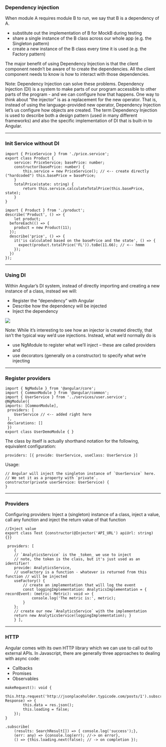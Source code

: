 ### Dependency injection
<!-- .slide: data-background="img/background-lightgreen-orig.jpg" -->

When module A requires module B to run, we say that B is a dependency of A. 

- substitute out the implementation of B for MockB during testing
- share a single instance of the B class across our whole app (e.g. the Singleton pattern)
- create a new instance of the B class every time it is used (e.g. the Factory pattern)

The major benefit of using Dependency Injection is that the client component needn’t be aware of to create the dependencies. 
All the client component needs to know is how to interact with those dependencies.

Note: 
Dependency Injection can solve these problems. 
Dependency Injection (DI) is a system to make parts of our program accessible to other parts of the program - and we can configure how that happens. 
One way to think about “the injector” is as a replacement for the new operator. That is, instead of using the language-provided new operator, Dependency Injection let’s us configure how objects are created. 
The term Dependency Injection is used to describe both a design pattern (used in many different frameworks) and also the specific implementation of DI that is built-in to Angular. 

---

### Init Service without DI
<!-- .slide: data-background="img/background-lightgreen-orig.jpg" -->

```
import { PriceService } from './price.service';
export class Product { 
    service: PriceService; basePrice: number;
    constructor(basePrice: number) {
        this.service = new PriceService(); // <-- create directly ("hardcoded") this.basePrice = basePrice;
    }
    totalPrice(state: string) {
        return this.service.calculateTotalPrice(this.basePrice, state);
    } 
}
```

```
import { Product } from './product';
describe('Product', () => {
    let product;
  beforeEach(() => {
    product = new Product(11);
  });
  describe('price', () => {
    it('is calculated based on the basePrice and the state', () => {
      expect(product.totalPrice('FL')).toBe(11.66); // <-- hmmm
    });
  }) 
});
```
---

### Using DI
<!-- .slide: data-background="img/background-lightgreen-orig.jpg" -->

Within Angular’s DI system, instead of directly importing and creating a new instance of a class, instead we will: 

- Register the “dependency” with Angular 
- Describe how the dependency will be injected 
- Inject the dependency 

<img src="/img/custom/di.png">


Note:
While it’s interesting to see how an injector is created directly, that isn’t the typical way we’d use 
injections. 
Instead, what we’d normally do is 
- use NgModule to register what we’ll inject – these are called providers and 
- use decorators (generally on a constructor) to specify what we’re injecting
---

### Register providers
<!-- .slide: data-background="img/background-lightgreen-orig.jpg" -->

```
import { NgModule } from '@angular/core';
import { CommonModule } from '@angular/common';
import { UserService } from '../services/user.service';
@NgModule({
imports: [CommonModule],
 providers: [
    UserService // <-- added right here
 ],
 declarations: []
 })
export class UserDemoModule { }
```
The class by itself is actually shorthand notation for the following, equivalent configuration:
```
providers: [{ provide: UserService, useClass: UserService }]
```
Usage:
```
// Angular will inject the singleton instance of `UserService` here. 
// We set it as a property with `private`.
constructor(private userService: UserService) {
}
```
---
### Providers
<!-- .slide: data-background="img/background-lightgreen-orig.jpg" -->

Configuring providers:
Inject a (singleton) instance of a class, inject a value, call any function and inject the return value of that function
    
```
//Inject value
export class Test {constructor(@Injector('API_URL') apiUrl: string) {}}
```
```
 providers: [
    {
    // `AnalyticsService` is the _token_ we use to inject
    // note, the token is the class, but it's just used as an identifier! 
    provide: AnalyticsService,
    // useFactory is a function - whatever is returned from this function // will be injected
    useFactory() {
        // create an implementation that will log the event
        const loggingImplementation: AnalyticsImplementation = { recordEvent: (metric: Metric): void => {
            console.log('The metric is:', metric);
        }
    };
    // create our new `AnalyticsService` with the implementation
    return new AnalyticsService(loggingImplementation); }
    } ],
```

---
### HTTP
<!-- .slide: data-background="img/background-lightgreen-orig.jpg" -->
Angular comes with its own HTTP library which we can use to call out to external APIs. 
In Javascript, there are generally three approaches to dealing with async code: 

- Callbacks 
- Promises 
- Observables

```
makeRequest(): void {
    this.http.request('http://jsonplaceholder.typicode.com/posts/1').subscribe((res: Response) => {
        this.data = res.json();
        this.loading = false; 
    });
}
```
```
.subscribe(
    (results: SearchResult[]) => { console.log('success');},
    (err: any) => {console.log(err); //-> on error},
    () => {this.loading.next(false); // -> on completion }); 
```
